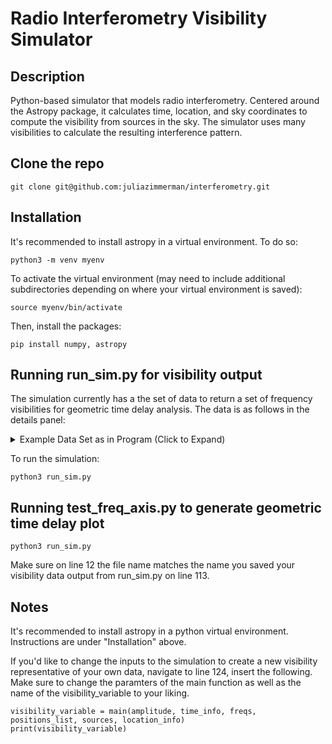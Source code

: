 # Radio Interferometry Visibility Simulator

## Description
Python-based simulator that models radio interferometry. Centered around the Astropy package, it calculates time, location, and sky coordinates to compute the visibility from sources in the sky. The simulator uses many visibilities to calculate the resulting interference pattern.

## Clone the repo
```
git clone git@github.com:juliazimmerman/interferometry.git
```

## Installation
It's recommended to install astropy in a virtual environment. To do so:
```
python3 -m venv myenv
```

To activate the virtual environment (may need to include additional subdirectories depending on where your virtual environment is saved):
```
source myenv/bin/activate
```
Then, install the packages:

```
pip install numpy, astropy
```


## Running run_sim.py for visibility output
The simulation currently has a the set of data to return a set of frequency visibilities for geometric time delay analysis. The data is as follows in the details panel:

<details>
<summary>Example Data Set as in Program (Click to Expand)</summary>

The visibility returned by the program is based on the following example input data:

| **Parameter**        | **Value**                                | **Description**                                 |
| :------------------- | :--------------------------------------- | :-----------------------------------------------|
| `amplitude`          | `1`                                      | Unit brightness for all point sources           |
| `time_info`          | `("2023-01-01 00:00:00,", 1, 1)`         | Start time, duration (in hrs), number of points |                      
| `freqs`              | `np.asarray([i*1e5 for i in range(0,100000)]) | Frequency in Hz                            |
| `positions_list`     | `[(0, 0, 0), (100, 0, 0)]`               | Antenna cordinates (in meters)                  |
| `source`             | `np.asarray([[lon, 0] for lon in np.linspace(-180, 165, 24)])`|Sources in ICRS frame       |
| `lon`, `lat`         | `(-50.6, 5)`                             | Longitude & latitude of antenna array           |

</details>

To run the simulation:
```
python3 run_sim.py
```

## Running test_freq_axis.py to generate geometric time delay plot
```
python3 run_sim.py
```

Make sure on line 12 the file name matches the name you saved your visibility data output from run_sim.py on line 113.
## Notes
It's recommended to install astropy in a python virtual environment. Instructions are under "Installation" above.

If you'd like to change the inputs to the simulation to create a new visibility representative of your own data, navigate to line 124, insert the following. Make sure to change the paramters of the main function as well as the name of the visibility_variable to your liking.

```
visibility_variable = main(amplitude, time_info, freqs, positions_list, sources, location_info)
print(visibility_variable)
```



